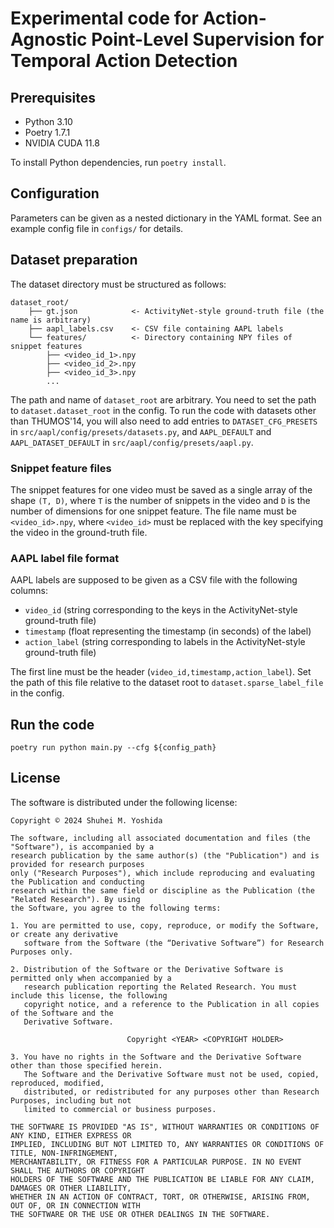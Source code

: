 # Experimental code for Action-Agnostic Point-Level Supervision for Temporal Action Detection

## Prerequisites

* Python 3.10
* Poetry 1.7.1
* NVIDIA CUDA 11.8

To install Python dependencies, run `poetry install`.

## Configuration

Parameters can be given as a nested dictionary in the YAML format. See an example config
file in `configs/` for details.

## Dataset preparation

The dataset directory must be structured as follows:

```text
dataset_root/
    ├── gt.json            <- ActivityNet-style ground-truth file (the name is arbitrary)
    ├── aapl_labels.csv    <- CSV file containing AAPL labels
    └── features/          <- Directory containing NPY files of snippet features
        ├── <video_id_1>.npy
        ├── <video_id_2>.npy
        ├── <video_id_3>.npy
        ...
```

The path and name of `dataset_root` are arbitrary. You need to set the path to
`dataset.dataset_root` in the config. To run the code with datasets other than
THUMOS'14, you will also need to add entries to `DATASET_CFG_PRESETS` in
`src/aapl/config/presets/datasets.py`, and `AAPL_DEFAULT` and `AAPL_DATASET_DEFAULT` in
`src/aapl/config/presets/aapl.py`.

### Snippet feature files

The snippet features for one video must be saved as a single array of the shape `(T,
D)`, where `T` is the number of snippets in the video and `D` is the number of
dimensions for one snippet feature. The file name must be `<video_id>.npy`, where
`<video_id>` must be replaced with the key specifying the video in the ground-truth
file.

### AAPL label file format

AAPL labels are supposed to be given as a CSV file with the following columns:

* `video_id` (string corresponding to the keys in the ActivityNet-style ground-truth file)
* `timestamp` (float representing the timestamp (in seconds) of the label)
* `action_label` (string corresponding to labels in the ActivityNet-style ground-truth file)

The first line must be the header (`video_id,timestamp,action_label`). Set the path of
this file relative to the dataset root to `dataset.sparse_label_file` in the config.

## Run the code

```shell
poetry run python main.py --cfg ${config_path}
```

## License

The software is distributed under the following license:

```text
Copyright © 2024 Shuhei M. Yoshida

The software, including all associated documentation and files (the "Software"), is accompanied by a
research publication by the same author(s) (the "Publication") and is provided for research purposes
only ("Research Purposes"), which include reproducing and evaluating the Publication and conducting
research within the same field or discipline as the Publication (the "Related Research"). By using
the Software, you agree to the following terms:

1. You are permitted to use, copy, reproduce, or modify the Software, or create any derivative
   software from the Software (the “Derivative Software”) for Research Purposes only.

2. Distribution of the Software or the Derivative Software is permitted only when accompanied by a
   research publication reporting the Related Research. You must include this license, the following
   copyright notice, and a reference to the Publication in all copies of the Software and the
   Derivative Software.

                          Copyright <YEAR> <COPYRIGHT HOLDER> 

3. You have no rights in the Software and the Derivative Software other than those specified herein.
   The Software and the Derivative Software must not be used, copied, reproduced, modified,
   distributed, or redistributed for any purposes other than Research Purposes, including but not
   limited to commercial or business purposes.

THE SOFTWARE IS PROVIDED "AS IS", WITHOUT WARRANTIES OR CONDITIONS OF ANY KIND, EITHER EXPRESS OR
IMPLIED, INCLUDING BUT NOT LIMITED TO, ANY WARRANTIES OR CONDITIONS OF TITLE, NON-INFRINGEMENT,
MERCHANTABILITY, OR FITNESS FOR A PARTICULAR PURPOSE. IN NO EVENT SHALL THE AUTHORS OR COPYRIGHT
HOLDERS OF THE SOFTWARE AND THE PUBLICATION BE LIABLE FOR ANY CLAIM, DAMAGES OR OTHER LIABILITY,
WHETHER IN AN ACTION OF CONTRACT, TORT, OR OTHERWISE, ARISING FROM, OUT OF, OR IN CONNECTION WITH
THE SOFTWARE OR THE USE OR OTHER DEALINGS IN THE SOFTWARE.
```
